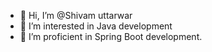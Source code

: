 - 👋 Hi, I’m @Shivam uttarwar
- 👀 I’m interested in Java development
- 🌱 I’m proficient in Spring Boot development.
  

<!---
Shivamuttarwar7/Shivamuttarwar7 is a ✨ special ✨ repository because its `README.md` (this file) appears on your GitHub profile.
You can click the Preview link to take a look at your changes.
--->
